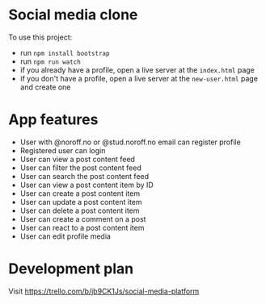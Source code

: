 # Social media clone

To use this project:
- run `npm install bootstrap`
- run `npm run watch`
- if you already have a profile, open a live server at the `index.html` page
- if you don't have a profile, open a live server at the `new-user.html` page and create one

# App features

- User with @noroff.no or @stud.noroff.no email can register profile
- Registered user can login
- User can view a post content feed
- User can filter the post content feed
- User can search the post content feed
- User can view a post content item by ID
- User can create a post content item
- User can update a post content item
- User can delete a post content item
- User can create a comment on a post
- User can react to a post content item
- User can edit profile media

# Development plan

Visit https://trello.com/b/jb9CK1Js/social-media-platform
